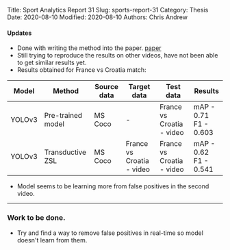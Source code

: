 Title: Sport Analytics Report 31
Slug: sports-report-31
Category: Thesis
Date: 2020-08-10
Modified: 2020-08-10
Authors: Chris Andrew

#### Updates
- Done with writing the method into the paper. [paper](https://www.overleaf.com/project/5eba27e1dc7e6e0001b090ce)
- Still trying to reproduce the results on other videos, have not been able to get similar results yet.
- Results obtained for France vs Croatia match:

<table class="table table-bordered table-hover">
  <thead>
    <tr class="header">
      <th>Model</th>
      <th>Method</th>
      <th>Source data</th>
      <th>Target data</th>
      <th>Test data</th>
      <th>Results</th>
    </tr>
  </thead>
  <tbody>
    <tr class="header">
    <td>YOLOv3</td>
    <td>Pre-trained model</td>
    <td>MS Coco</td>
    <td>-</td>
    <td>France vs Croatia - video</td>
    <td>mAP - 0.71 <br> F1 - 0.603</td>
    </tr>
    <tr class="header">
      <td>YOLOv3</td>
      <td>Transductive ZSL</td>
      <td>MS Coco</td>
      <td>France vs Croatia - video</td>
      <td>France vs Croatia - video</td>
      <td>mAP - 0.62 <br> F1 - 0.541</td>
    </tr>
  </tbody>
</table>

- Model seems to be learning more from false positives in the second video.

-------
### Work to be done.
- Try and find a way to remove false positives in real-time so model doesn't learn from them.
